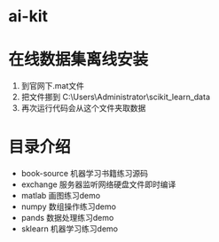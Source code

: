 # ai-kit

# 在线数据集离线安装
1. 到官网下.mat文件
2. 把文件挪到 C:\Users\Administrator\scikit_learn_data
3. 再次运行代码会从这个文件夹取数据

# 目录介绍
- book-source  机器学习书籍练习源码
- exchange  服务器监听网络硬盘文件即时编译
- matlab    画图练习demo
- numpy     数组操作练习demo
- pands     数据处理练习demo
- sklearn   机器学习练习demo
